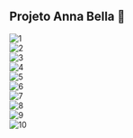 ## Projeto Anna Bella 💃


![1](https://user-images.githubusercontent.com/60360540/114757484-4cf54480-9d32-11eb-8c99-1fba26735ae9.png)<br>
![2](https://user-images.githubusercontent.com/60360540/114757488-4f579e80-9d32-11eb-8848-d04224a92e7c.png)<br>
![3](https://user-images.githubusercontent.com/60360540/114757492-51216200-9d32-11eb-97ac-3ff2a1f8225f.png)<br>
![4](https://user-images.githubusercontent.com/60360540/114757506-5383bc00-9d32-11eb-968f-523d8b5a47fb.png)<br>
![5](https://user-images.githubusercontent.com/60360540/114757516-55e61600-9d32-11eb-8816-f58666870172.png)<br>
![6](https://user-images.githubusercontent.com/60360540/114757527-58487000-9d32-11eb-9ea8-d29480dc6d7f.png)<br>
![7](https://user-images.githubusercontent.com/60360540/114757532-5aaaca00-9d32-11eb-8122-73303340b687.png)<br>
![8](https://user-images.githubusercontent.com/60360540/114757543-5d0d2400-9d32-11eb-8b02-02b3a369b9e6.png)<br>
![9](https://user-images.githubusercontent.com/60360540/114757548-60081480-9d32-11eb-9252-6c28ec02093c.png)<br>
![10](https://user-images.githubusercontent.com/60360540/114757557-63030500-9d32-11eb-8206-6c8ad16eefa6.png)<br>

